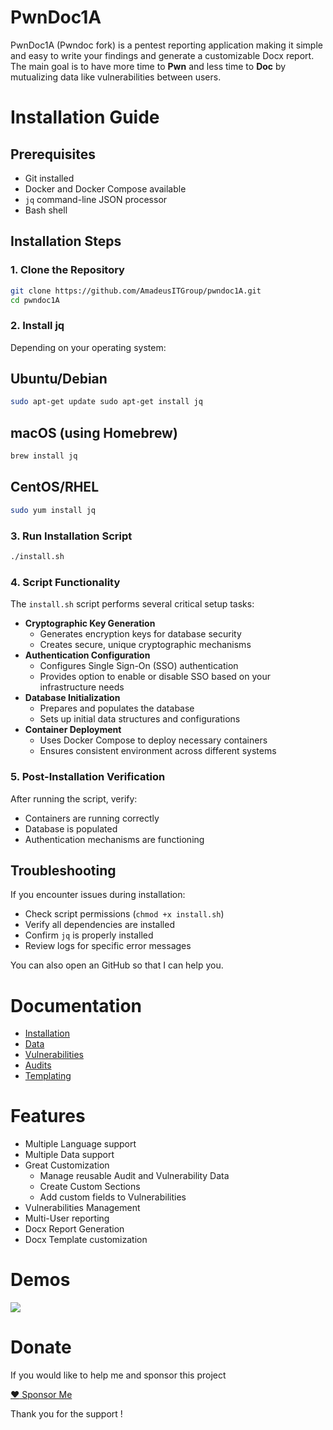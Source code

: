 # PwnDoc1A

PwnDoc1A (Pwndoc fork) is a pentest reporting application making it simple and easy to write your findings and generate a customizable Docx report.  
The main goal is to have more time to **Pwn** and less time to **Doc** by mutualizing data like vulnerabilities between users.

# Installation Guide

## Prerequisites

- Git installed
- Docker and Docker Compose available
- `jq` command-line JSON processor
- Bash shell

## Installation Steps

### 1. Clone the Repository

```bash
git clone https://github.com/AmadeusITGroup/pwndoc1A.git
cd pwndoc1A
```


### 2. Install jq

Depending on your operating system:

## Ubuntu/Debian

```bash 
sudo apt-get update sudo apt-get install jq
```

## macOS (using Homebrew)

```bash
brew install jq
```

## CentOS/RHEL

```bash
sudo yum install jq
```

### 3. Run Installation Script

```bash
./install.sh
```

### 4. Script Functionality

The `install.sh` script performs several critical setup tasks:

- **Cryptographic Key Generation**
    - Generates encryption keys for database security
    - Creates secure, unique cryptographic mechanisms
- **Authentication Configuration**
    - Configures Single Sign-On (SSO) authentication
    - Provides option to enable or disable SSO based on your infrastructure needs
- **Database Initialization**
    - Prepares and populates the database
    - Sets up initial data structures and configurations
- **Container Deployment**
    - Uses Docker Compose to deploy necessary containers
    - Ensures consistent environment across different systems

### 5. Post-Installation Verification

After running the script, verify:

- Containers are running correctly
- Database is populated
- Authentication mechanisms are functioning

## Troubleshooting

If you encounter issues during installation:

- Check script permissions (`chmod +x install.sh`)
- Verify all dependencies are installed
- Confirm `jq` is properly installed
- Review logs for specific error messages

You can also open an GitHub so that I can help you.

# Documentation
- [Installation](https://pwndoc.github.io/pwndoc/#/installation)
- [Data](https://pwndoc.github.io/pwndoc/#/data)
- [Vulnerabilities](https://pwndoc.github.io/pwndoc/#/vulnerabilities)
- [Audits](https://pwndoc.github.io/pwndoc/#/audits)
- [Templating](https://pwndoc.github.io/pwndoc/#/docxtemplate)

# Features

- Multiple Language support
- Multiple Data support
- Great Customization
  - Manage reusable Audit and Vulnerability Data
  - Create Custom Sections
  - Add custom fields to Vulnerabilities
- Vulnerabilities Management
- Multi-User reporting
- Docx Report Generation
- Docx Template customization

# Demos

![](https://github.com/AmadeusITGroup/pwndoc1A/blob/vue3/demo.gif)
# Donate

If you would like to help me and sponsor this project

[:heart: Sponsor Me](https://github.com/sponsors/yeln4ts)

Thank you for the support !

